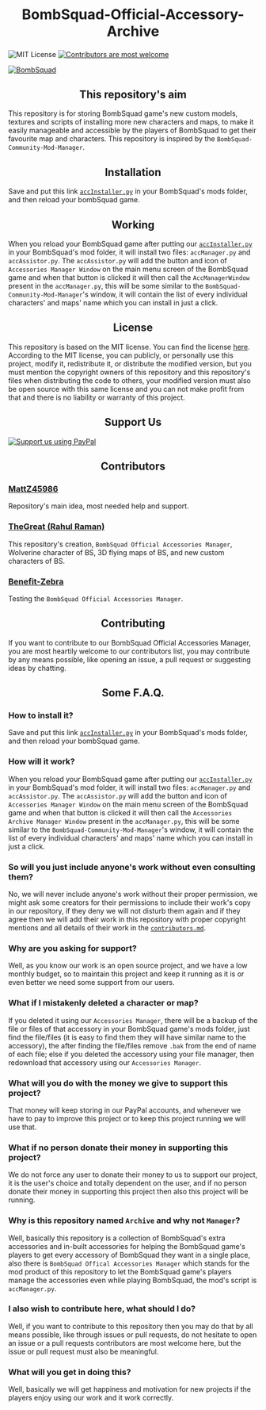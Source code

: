 <h1 align="center">BombSquad-Official-Accessory-Archive</h1>
<div align="center>

<a href="https://github.com/I-Am-The-Great/BombSquad-Official-Accessory-Archive/blob/master/LICENSE" align="center"><img src="https://img.shields.io/badge/License-MIT-green.svg" alt="MIT License" align="center" /></a>
<a href="https://github.com/I-Am-The-Great/BombSquad-Official-Accessory-Archive/blob/master/contribute.md" align="center"><img src="https://img.shields.io/badge/Contributors-most_welcome-green.svg" alt="Contributors are most welcome" align="center" /></a>

<a href="http://bombsquadgame.com" align="center"><img src="https://thegreat.ml/images/bs.jpg" alt="BombSquad" align="center" /></a>

<h2 align="center">This repository's aim</h2>

This repository is for storing BombSquad game's new custom models, textures and scripts of
 installing more new characters and maps, to make it easily manageable and accessible by the players
 of BombSquad to get their favourite map and characters. This repository is inspired by the
 `BombSquad-Community-Mod-Manager`.

</div>

<h2 align="center">Installation</h2>

Save and put this link [`accInstaller.py`](https://raw.githubusercontent.com/I-Am-The-Great/BombSquad-Official-Accessory-Archive/master/utils/accInstaller.py )
 in your BombSquad's mods folder, and then reload your bombSquad game.

<h2 align="center">Working</h2>

When you reload your BombSquad game after putting our [`accInstaller.py`](https://raw.githubusercontent.com/I-Am-The-Great/BombSquad-Official-Accessory-Archive/master/utils/accInstaller.py )
 in your BombSquad's mod folder, it will install two files: `accManager.py` and `accAssistor.py`.
 The `accAssistor.py` will add the button and icon of `Accessories Manager Window` on the main
 menu screen of the BombSquad game and when that button is clicked it will then call the `AccManagerWindow`
 present in the `accManager.py`, this will be some similar to the `BombSquad-Community-Mod-Manager`'s
 window, it will contain the list of every individual characters' and maps' name which you can install
 in just a click.

<h2 align="center">License</h2>

This repository is based on the MIT license. You can find the license [here](https://github.com/I-Am-The-Great/BombSquad-Official-Accessory-Archive/blob/master/LICENSE ).
 According to the MIT license, you can publicly, or personally use this project, modify it, redistribute it,
 or distribute the modified version, but you must mention the copyright owners of this repository and this
 repository's files when distributing the code to others, your modified version must also be open source with
 this same license and you can not make profit from that and there is no liability or warranty of this project.

<h2 align="center">Support Us</h2>

<a href="https://www.powr.io/apps/paypal-button/view?id=19053507&mode=page&transaction_id=852033"><img src="https://camo.githubusercontent.com/db80248d524fb93e55667909f3692a6a11027e6a/687474703a2f2f7261776769742e636f6d2f74776f6c66736f6e2f70617970616c2d6769746875622d627574746f6e2f6d61737465722f646973742f627574746f6e2e737667" alt="Support us using PayPal" align="center" /></a>

<h2 align="center">Contributors</h2>

### [MattZ45986](https://github.com/MattZ45986 )
Repository's main idea, most needed help and support.

### [TheGreat (Rahul Raman)](https://thegreat.ml )
This repository's creation, `BombSquad Official Accessories Manager`, Wolverine character of BS, 3D
 flying maps of BS, and new custom characters of BS.

### [Benefit-Zebra](https://github.com/Benefit-Zebra )
Testing the `BombSquad Official Accessories Manager`.

<h2 align="center">Contributing</h2>

If you want to contribute to our BombSquad Official Accessories Manager, you are most heartily welcome
 to our contributors list, you may contribute by any means possible, like opening an issue, a pull request
 or suggesting ideas by chatting.

<h2 align="center">Some F.A.Q.</h2>

### How to install it?
Save and put this link [`accInstaller.py`](https://raw.githubusercontent.com/I-Am-The-Great/BombSquad-Official-Accessory-Archive/master/utils/accInstaller.py )
 in your BombSquad's mods folder, and then reload your bombSquad game.

### How will it work?
When you reload your BombSquad game after putting our [`accInstaller.py`](https://raw.githubusercontent.com/I-Am-The-Great/BombSquad-Official-Accessory-Archive/master/utils/accInstaller.py )
 in your BombSquad's mod folder, it will install two files: `accManager.py` and `accAssistor.py`.
 The `accAssistor.py` will add the button and icon of `Accessories Manager Window` on the main
 menu screen of the BombSquad game and when that button is clicked it will then call the `Accessories Archive Manager Window`
 present in the `accManager.py`, this will be some similar to the `BombSquad-Community-Mod-Manager`'s
 window, it will contain the list of every individual characters' and maps' name which you can install
 in just a click.

### So will you just include anyone's work without even consulting them?  
No, we will never include anyone's work without their proper permission, we might ask some creators
 for their permissions to include their work's copy in our repository, if they deny we will not
 disturb them again and if they agree then we will add their work in this repository with proper
 copyright mentions and all details of their work in the [`contributors.md`](https://github.com/I-Am-The-Great/BombSquad-Official-Accessory-Archive/blob/master/contributor.md ).

### Why are you asking for support?
Well, as you know our work is an open source project, and we have a low monthly budget, so to maintain
 this project and keep it running as it is or even better we need some support from our users.

### What if I mistakenly deleted a character or map?
If you deleted it using our `Accessories Manager`, there will be a backup of the file or files of that
 accessory in your BombSquad game's mods folder, just find the file/files (it is easy to find them
 they will have similar name to the accessory), the after finding the file/files remove `.bak`
 from the end of name of each file; else if you deleted the accessory using your file manager, then
 redownload that accessory using our `Accessories Manager`.

### What will you do with the money we give to support this project?
That money will keep storing in our PayPal accounts, and whenever we have to pay to improve this project
 or to keep this project running we will use that.

### What if no person donate their money in supporting this project?
We do not force any user to donate their money to us to support our project, it is the user's choice
 and totally dependent on the user, and if no person donate their money in supporting this project
 then also this project will be running.

### Why is this repository named `Archive` and why not `Manager`?
Well, basically this repository is a collection of BombSquad's extra accessories and in-built
 accessories for helping the BombSquad game's players to get every accessory of BombSquad they want
 in a single place, also there is `BombSquad Offical Accessories Manager` which stands for the mod
 product of this repository to let the BombSquad game's players manage the accessories even while
 playing BombSquad, the mod's script is `accManager.py`.

### I also wish to contribute here, what should I do?
Well, if you want to contribute to this repository then you may do that by all means possible, like
 through issues or pull requests, do not hesitate to open an issue or a pull requests contributors are
 most welcome here, but the issue or pull request must also be meaningful.

### What will you get in doing this?
Well, basically we will get happiness and motivation for new projects if the players enjoy using our
 work and it work correctly.
